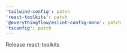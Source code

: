```yaml
---
'tailwind-config': patch
'react-toolkits': patch
'@everythingflow/eslint-config-mono': patch
'tsconfig': patch
---
```


Release react-toolkits
